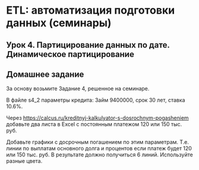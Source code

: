 # ETL: автоматизация подготовки данных (семинары)

## Урок 4. Партицирование данных по дате. Динамическое партицирование

## Домашнее задание

За основу возьмите Задание 4, решенное на семинаре.

В файле s4_2 параметры кредита: Займ 9400000, срок 30 лет, ставка 10.6%.

Через <https://calcus.ru/kreditnyj-kalkulyator-s-dosrochnym-pogasheniem> добавьте два листа в Excel с постоянным платежом 120 или 150 тыс. руб.

Добавьте графики с досрочным погашением по этим параметрам. Т.е. линии по выплатам основного долга и процентов если платеж будет 120 или 150 тыс. руб. В результате должно получиться 6 линий. Используйте разные цвета.
